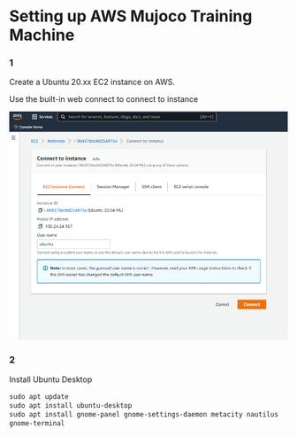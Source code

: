 # Setting up AWS Mujoco Training Machine

### 1

Create a Ubuntu 20.xx EC2 instance on AWS.

Use the built-in web connect to connect to instance&#x20;

![](<../.gitbook/assets/image (56).png>)

### 2&#x20;

Install Ubuntu Desktop

```
sudo apt update
sudo apt install ubuntu-desktop
sudo apt install gnome-panel gnome-settings-daemon metacity nautilus gnome-terminal

```





